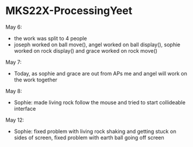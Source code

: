 # MKS22X-ProcessingYeet
May 6:
- the work was split to 4 people
- joseph worked on ball move(), angel worked on ball display(), sophie worked on rock display() and grace worked on rock move()

May 7:
- Today, as sophie and grace are out from APs me and angel will work on the work together

May 8:
- Sophie: made living rock follow the mouse and tried to start collideable interface

May 12:
- Sophie: fixed problem with living rock shaking and getting stuck on sides of screen, fixed problem with earth ball going off screen

